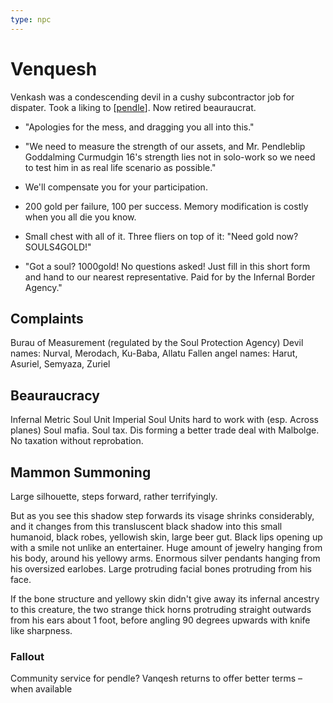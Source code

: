 ```yaml
---
type: npc
---
```


# Venquesh

Venkash was a condescending devil in a cushy subcontractor job for dispater.
Took a liking to [[pendle]].
Now retired beauraucrat.

- "Apologies for the mess, and dragging you all into this."
- "We need to measure the strength of our assets, and Mr. Pendleblip Goddalming Curmudgin 16's strength lies not in solo-work so we need to test him in as real life scenario as possible."
- We'll compensate you for your participation.


- 200 gold per failure, 100 per success. Memory modification is costly when you all die you know.
- Small chest with all of it. Three fliers on top of it:  "Need gold now? SOULS4GOLD!"
- "Got a soul? 1000gold! No questions asked! Just fill in this short form and hand to our nearest representative. Paid for by the Infernal Border Agency."

## Complaints
Burau of Measurement (regulated by the Soul Protection Agency)
Devil names: Nurval, Merodach, Ku-Baba, Allatu
Fallen angel names: Harut, Asuriel, Semyaza, Zuriel

## Beauraucracy
Infernal Metric Soul Unit
Imperial Soul Units hard to work with (esp. Across planes)
Soul mafia. Soul tax.
Dis forming a  better trade deal with Malbolge.
No taxation without reprobation.

## Mammon Summoning
Large silhouette, steps forward, rather terrifyingly.

But as you see this shadow step forwards its visage shrinks considerably, and it changes from this transluscent black shadow into this small humanoid, black robes, yellowish skin, large beer gut. Black lips opening up with a smile not unlike an entertainer. Huge amount of jewelry hanging from his body, around his yellowy arms. Enormous silver pendants hanging from his oversized earlobes. Large protruding facial bones protruding from his face.

If the bone structure and yellowy skin didn't give away its infernal ancestry to this creature, the two strange thick horns protruding straight outwards from his ears about 1 foot, before angling 90 degrees upwards with knife like sharpness.

### Fallout
Community service for pendle?
Vanqesh returns to offer better terms – when available

[//begin]: # "Autogenerated link references for markdown compatibility"
[pendle]: ../pcs/pendle "Pendleblip"
[//end]: # "Autogenerated link references"
